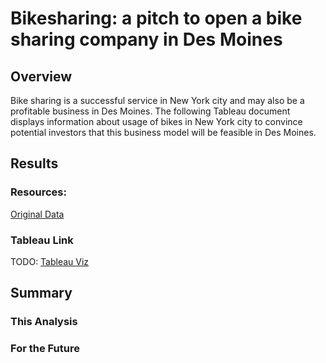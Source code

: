 # Bikesharing: a pitch to open a bike sharing company in Des Moines

## Overview
Bike sharing is a successful service in New York city and may also be a profitable business in Des Moines.  The following Tableau document displays information about usage of bikes in New York city to convince potential investors that this business model will be feasible in Des Moines.

## Results
### Resources:
[Original Data](https://s3.amazonaws.com/tripdata/201908-citibike-tripdata.csv.zip)

### Tableau Link
TODO: [Tableau Viz]()

## Summary

### This Analysis

### For the Future

